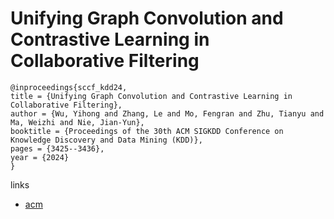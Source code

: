 # Unifying Graph Convolution and Contrastive Learning in Collaborative Filtering

```
@inproceedings{sccf_kdd24,
title = {Unifying Graph Convolution and Contrastive Learning in Collaborative Filtering},
author = {Wu, Yihong and Zhang, Le and Mo, Fengran and Zhu, Tianyu and Ma, Weizhi and Nie, Jian-Yun},
booktitle = {Proceedings of the 30th ACM SIGKDD Conference on Knowledge Discovery and Data Mining (KDD)},
pages = {3425--3436},
year = {2024}
}
```

links
- [acm](https://dl.acm.org/doi/10.1145/3637528.3671840)

